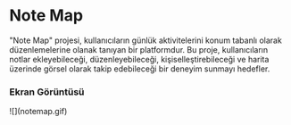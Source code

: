 <h1>Note Map</h1>

"Note Map" projesi, kullanıcıların günlük aktivitelerini konum tabanlı olarak düzenlemelerine olanak tanıyan bir platformdur. Bu proje, kullanıcıların notlar ekleyebileceği, düzenleyebileceği, kişiselleştirebileceği ve harita üzerinde görsel olarak takip edebileceği bir deneyim sunmayı hedefler.

<h3>Ekran Görüntüsü</h3>
![](notemap.gif)
